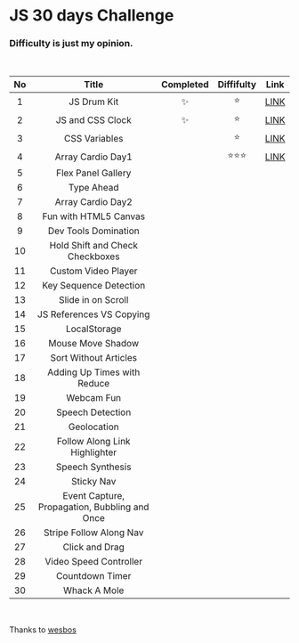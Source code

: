 # JS 30 days Challenge

### Difficulty is just **my opinion**.

<br>

| No  |                     Title                     | Completed | Diffifulty |                                                           Link                                                            |
| :-: | :-------------------------------------------: | :-------: | :--------: | :-----------------------------------------------------------------------------------------------------------------------: |
|  1  |                  JS Drum Kit                  |    ✨     |    ⭐️     |              [LINK](https://github.com/bravacoreana/js-collections/tree/master/30days-challenge/01-drum-kit)              |
|  2  |               JS and CSS Clock                |    ✨     |    ⭐️     |               [LINK](https://github.com/bravacoreana/js-collections/tree/master/30days-challenge/02-clock)                |
|  3  |                 CSS Variables                 |           |    ⭐️     | [LINK](https://github.com/bravacoreana/js-collections/tree/master/30days-challenge/03-playing-withh-css-variables-and-js) |
|  4  |               Array Cardio Day1               |           | ⭐️⭐️⭐️  |         [LINK](https://github.com/bravacoreana/js-collections/tree/master/30days-challenge/04-array-cardio-day1)          |
|  5  |              Flex Panel Gallery               |           |            |                                                                                                                           |
|  6  |                  Type Ahead                   |           |            |                                                                                                                           |
|  7  |               Array Cardio Day2               |           |            |                                                                                                                           |
|  8  |             Fun with HTML5 Canvas             |           |            |                                                                                                                           |
|  9  |             Dev Tools Domination              |           |            |                                                                                                                           |
| 10  |        Hold Shift and Check Checkboxes        |           |            |                                                                                                                           |
| 11  |              Custom Video Player              |           |            |                                                                                                                           |
| 12  |            Key Sequence Detection             |           |            |                                                                                                                           |
| 13  |              Slide in on Scroll               |           |            |                                                                                                                           |
| 14  |           JS References VS Copying            |           |            |                                                                                                                           |
| 15  |                 LocalStorage                  |           |            |                                                                                                                           |
| 16  |               Mouse Move Shadow               |           |            |                                                                                                                           |
| 17  |             Sort Without Articles             |           |            |                                                                                                                           |
| 18  |          Adding Up Times with Reduce          |           |            |                                                                                                                           |
| 19  |                  Webcam Fun                   |           |            |                                                                                                                           |
| 20  |               Speech Detection                |           |            |                                                                                                                           |
| 21  |                  Geolocation                  |           |            |                                                                                                                           |
| 22  |         Follow Along Link Highlighter         |           |            |                                                                                                                           |
| 23  |               Speech Synthesis                |           |            |                                                                                                                           |
| 24  |                  Sticky Nav                   |           |            |                                                                                                                           |
| 25  | Event Capture, Propagation, Bubbling and Once |           |            |                                                                                                                           |
| 26  |            Stripe Follow Along Nav            |           |            |                                                                                                                           |
| 27  |                Click and Drag                 |           |            |                                                                                                                           |
| 28  |            Video Speed Controller             |           |            |                                                                                                                           |
| 29  |                Countdown Timer                |           |            |                                                                                                                           |
| 30  |                 Whack A Mole                  |           |            |                                                                                                                           |

<br>

Thanks to [wesbos](https://github.com/wesbos/JavaScript30)
